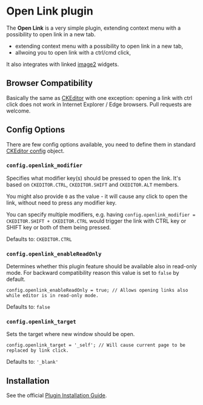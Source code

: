 Open Link plugin
==================================================

The **Open Link** is a very simple plugin, extending context menu with a possibility to open link in a new tab.

* extending context menu with a possibility to open link in a new tab,
* allwoing you to open link with a ctrl/cmd click,

It also integrates with linked [image2](http://ckeditor.com/addon/image2) widgets.

## Browser Compatibility

Basically the same as [CKEditor](http://docs.ckeditor.com/#!/guide/dev_browsers) with one exception: opening a link with ctrl click does not work in Internet Explorer / Edge browsers. Pull requests are welcome.

## Config Options

There are few config options available, you need to define them in standard [CKEditor config](http://docs.ckeditor.com/#!/guide/dev_configuration) object.

### `config.openlink_modifier`

Specifies what modifier key(s) should be pressed to open the link. It's based on `CKEDITOR.CTRL`, `CKEDITOR.SHIFT` and `CKEDITOR.ALT` members.

You might also provide `0` as the value - it will cause any click to open the link, without need to press any modifier key.

You can specify multiple modifiers, e.g. having `config.openlink_modifier = CKEDITOR.SHIFT + CKEDITOR.CTRL` would trigger the link with CTRL key or SHIFT key or both of them being pressed.

Defaults to: `CKEDITOR.CTRL`

### `config.openlink_enableReadOnly`

Determines whether this plugin feature should be available also in read-only mode. For backward compatibility reason this value is set to `false` by default.

```
config.openlink_enableReadOnly = true; // Allows opening links also while editor is in read-only mode.
```

Defaults to: `false`

### `config.openlink_target`

Sets the target where new window should be open.

```
config.openlink_target = '_self'; // Will cause current page to be replaced by link click.
```

Defaults to: `'_blank'`

## Installation

See the official [Plugin Installation Guide](http://docs.ckeditor.com/#!/guide/dev_plugins).
